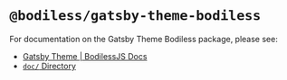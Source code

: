 # `@bodiless/gatsby-theme-bodiless`

For documentation on the Gatsby Theme Bodiless package, please see:

- [Gatsby Theme | BodilessJS Docs](https://johnsonandjohnson.github.io/Bodiless-JS/#/Design/GatsbyTheme)
- [`doc/` Directory](./doc)
